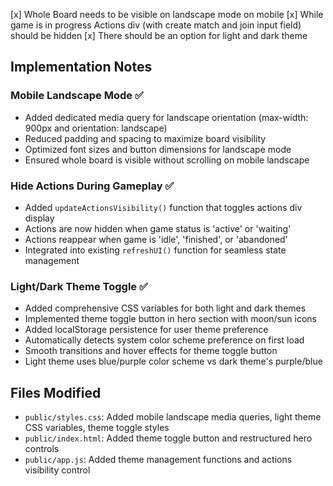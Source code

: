 [x] Whole Board needs to be visible on landscape mode on mobile
[x] While game is in progress Actions div (with create match and join input field) should be hidden
[x] There should be an option for light and dark theme

## Implementation Notes

### Mobile Landscape Mode ✅
- Added dedicated media query for landscape orientation (max-width: 900px and orientation: landscape)
- Reduced padding and spacing to maximize board visibility
- Optimized font sizes and button dimensions for landscape mode
- Ensured whole board is visible without scrolling on mobile landscape

### Hide Actions During Gameplay ✅
- Added `updateActionsVisibility()` function that toggles actions div display
- Actions are now hidden when game status is 'active' or 'waiting'
- Actions reappear when game is 'idle', 'finished', or 'abandoned'
- Integrated into existing `refreshUI()` function for seamless state management

### Light/Dark Theme Toggle ✅
- Added comprehensive CSS variables for both light and dark themes
- Implemented theme toggle button in hero section with moon/sun icons
- Added localStorage persistence for user theme preference
- Automatically detects system color scheme preference on first load
- Smooth transitions and hover effects for theme toggle button
- Light theme uses blue/purple color scheme vs dark theme's purple/blue

## Files Modified
- `public/styles.css`: Added mobile landscape media queries, light theme CSS variables, theme toggle styles
- `public/index.html`: Added theme toggle button and restructured hero controls
- `public/app.js`: Added theme management functions and actions visibility control